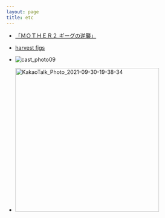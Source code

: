 ```yaml
---
layout: page
title: etc
---
```

 - <a href='https://www.nintendo.co.jp/n02/shvc/mb/index.html'>「ＭＯＴＨＥＲ２ ギーグの逆襲」</a>

 - <a href='http://figs4fun.com/basics_Harvest.html'>harvest figs</a>

 - ![cast_photo09](https://user-images.githubusercontent.com/81041256/112365517-1754d100-8d1b-11eb-8b99-9aae9eaff07f.jpeg)

 - <img width="380" alt="KakaoTalk_Photo_2021-09-30-19-38-34" src="https://user-images.githubusercontent.com/81041256/135461337-1b062821-2a46-4456-91b1-1ce4f6c6e585.png">
